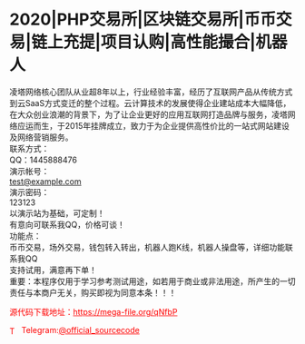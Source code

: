 # 2020|PHP交易所|区块链交易所|币币交易|链上充提|项目认购|高性能撮合|机器人

凌塔网络核心团队从业超8年以上，行业经验丰富，经历了互联网产品从传统方式到云SaaS方式变迁的整个过程。云计算技术的发展使得企业建站成本大幅降低，在大众创业浪潮的背景下，为了让企业更好的应用互联网打造品牌与服务，凌塔网络应运而生，于2015年挂牌成立，致力于为企业提供高性价比的一站式网站建设及网络营销服务。<br>联系方式：<br>QQ：1445888476<br>演示帐号：<br>test@example.com<br>演示密码：<br>123123<br>以演示站为基础，可定制！<br>有意向可联系我QQ，价格可谈！<br>功能点：<br>币币交易，场外交易，钱包转入转出，机器人跑K线，机器人操盘等，详细功能联系我QQ<br>支持试用，满意再下单！<br>重要：本程序仅用于学习参考测试用途，如若用于商业或非法用途，所产生的一切责任与本商户无关，购买即视为同意本条！！！<br>


<p style="color: red;">源代码下载地址：<a href="https://mega-file.org/qNfbP" style="color: red;">https://mega-file.org/qNfbP</a></p><p style="color: red;"><img src="https://cdn-icons-png.flaticon.com/512/2111/2111646.png" alt="Telegram Icon" style="width: 16px; vertical-align: middle; margin-right: 5px;">Telegram:<a href="https://t.me/official_sourcecode" style="color: red;">@official_sourcecode</a></p>
